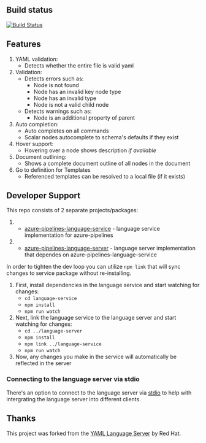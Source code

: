 ## Build status

[![Build Status](https://dev.azure.com/mseng/PipelineTools/_apis/build/status%2Fazure-pipelines-language-server%2FLangserv%20CI?repoName=microsoft%2Fazure-pipelines-language-server&branchName=main)](https://dev.azure.com/mseng/PipelineTools/_build/latest?definitionId=17102&repoName=microsoft%2Fazure-pipelines-language-server&branchName=main)

## Features

1. YAML validation:
   - Detects whether the entire file is valid yaml
2. Validation:
   - Detects errors such as:
     - Node is not found
     - Node has an invalid key node type
     - Node has an invalid type
     - Node is not a valid child node
   - Detects warnings such as:
     - Node is an additional property of parent
3. Auto completion:
   - Auto completes on all commands
   - Scalar nodes autocomplete to schema's defaults if they exist
4. Hover support:
   - Hovering over a node shows description _if available_
5. Document outlining:
   - Shows a complete document outline of all nodes in the document
6. Go to definition for Templates
   - Referenced templates can be resolved to a local file (if it exists)

## Developer Support

This repo consists of 2 separate projects/packages:

1. - [azure-pipelines-language-service](https://github.com/Microsoft/azure-pipelines-language-server/tree/main/language-service) - language service implementation for azure-pipelines
2. - [azure-pipelines-language-server](https://github.com/Microsoft/azure-pipelines-language-server/tree/main/language-server) - language server implementation that dependes on azure-pipelines-language-service

In order to tighten the dev loop you can utilize `npm link` that will sync changes to service package without re-installing.

1. First, install dependencies in the language service and start watching for changes:
   - `cd language-service`
   - `npm install`
   - `npm run watch`
2. Next, link the language service to the language server and start watching for changes:
   - `cd ../language-server`
   - `npm install`
   - `npm link ../language-service`
   - `npm run watch`
3. Now, any changes you make in the service will automatically be reflected in the server

### Connecting to the language server via stdio

There's an option to connect to the language server via [stdio](https://github.com/redhat-developer/yaml-language-server/blob/681985b5a059c2cb55c8171235b07e1651b6c546/src/server.ts#L46-L51) to help with intergrating the language server into different clients.

## Thanks

This project was forked from the [YAML Language Server](https://github.com/redhat-developer/yaml-language-server) by Red Hat.
